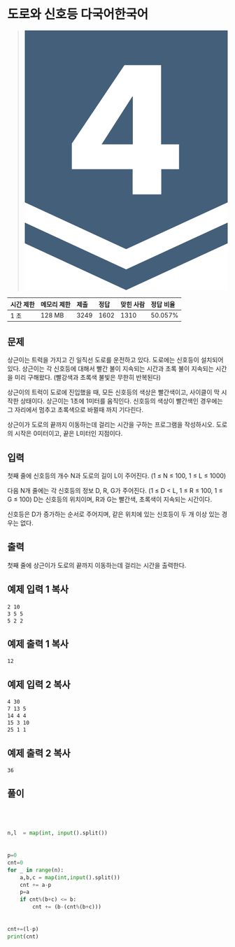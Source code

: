 # 도로와 신호등 다국어한국어  

> ![img](./assets/7.svg+xml) 

| 시간 제한 | 메모리 제한 | 제출 | 정답 | 맞힌 사람 | 정답 비율 |
| :-------- | :---------- | :--- | :--- | :-------- | :-------- |
| 1 초      | 128 MB      | 3249 | 1602 | 1310      | 50.057%   |

## 문제

상근이는 트럭을 가지고 긴 일직선 도로를 운전하고 있다. 도로에는 신호등이 설치되어 있다. 상근이는 각 신호등에 대해서 빨간 불이 지속되는 시간과 초록 불이 지속되는 시간을 미리 구해왔다. (빨강색과 초록색 불빛은 무한히 반복된다)

상근이의 트럭이 도로에 진입했을 때, 모든 신호등의 색상은 빨간색이고, 사이클이 막 시작한 상태이다. 상근이는 1초에 1미터를 움직인다. 신호등의 색상이 빨간색인 경우에는 그 자리에서 멈추고 초록색으로 바뀔때 까지 기다린다.

상근이가 도로의 끝까지 이동하는데 걸리는 시간을 구하는 프로그램을 작성하시오. 도로의 시작은 0미터이고, 끝은 L미터인 지점이다.

## 입력

첫째 줄에 신호등의 개수 N과 도로의 길이 L이 주어진다. (1 ≤ N ≤ 100, 1 ≤ L ≤ 1000)

다음 N개 줄에는 각 신호등의 정보 D, R, G가 주어진다. (1 ≤ D < L, 1 ≤ R ≤ 100, 1 ≤ G ≤ 100) D는 신호등의 위치이며, R과 G는 빨간색, 초록색이 지속되는 시간이다.

신호등은 D가 증가하는 순서로 주어지며, 같은 위치에 있는 신호등이 두 개 이상 있는 경우는 없다.

## 출력

첫째 줄에 상근이가 도로의 끝까지 이동하는데 걸리는 시간을 출력한다.

## 예제 입력 1 복사

```
2 10
3 5 5
5 2 2
```

## 예제 출력 1 복사

```
12
```

## 예제 입력 2 복사

```
4 30
7 13 5
14 4 4
15 3 10
25 1 1
```

## 예제 출력 2 복사

```
36
```

## 풀이

```python



n,l  = map(int, input().split())


p=0
cnt=0
for _ in range(n):
    a,b,c = map(int,input().split())
    cnt += a-p
    p=a
    if cnt%(b+c) <= b:
        cnt += (b-(cnt%(b+c)))


cnt+=(l-p)
print(cnt)

```

